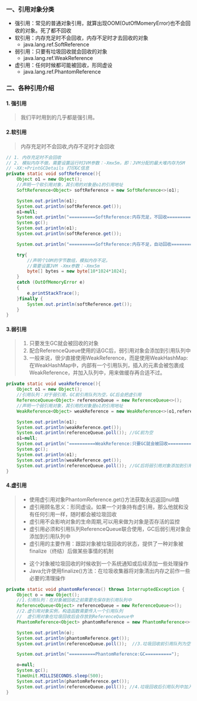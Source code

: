 ### 一、引用对象分类
* 强引用：常见的普通对象引用，就算出现OOM(OutOfMomeryError)也不会回收的对象。死了都不回收
* 软引用：内存充足时不会回收，内存不足时才去回收的对象
    - java.lang.ref.SoftReference<T>
* 弱引用：只要有垃圾回收就会回收的对象
  - java.lang.ref.WeakReference<T>
* 虚引用：任何时候都可能被回收，形同虚设
  - java.lang.ref.PhantomReference<T>
### 二、各种引用介绍
#### 1. 强引用
> 我们平时用到的几乎都是强引用。
   
#### 2.软引用
> 内存充足时不会回收,内存不足时才会回收

```java
// 1. 内存充足时不会回收
// 2. 模拟内存不做，需要设置运行时JVM参数：-Xmx5m，即：JVM分配的最大堆内存为5M
// -XX:+PrintGCDetails 打印GC信息
private static void softReference(){
    Object o1 = new Object();
    //声明一个软引用对象，其引用的对象是o1的引用地址
    SoftReference<Object> softReference = new SoftReference<>(o1);

    System.out.println(o1);
    System.out.println(softReference.get());
    o1=null;
    System.out.println("==========SoftReference:内存充足，不回收==========");
    System.gc();
    System.out.println(o1);
    System.out.println(softReference.get());

    System.out.println("==========SoftReference:内存不足，自动回收==========");

    try{
        //声明个10M的字节数组，模拟内存不足。
        //需要设置JVM -Xmx参数：-Xmx5m
        byte[] bytes = new byte[10*1024*1024];
    }
    catch (OutOfMemoryError e)
    {
        e.printStackTrace();
    }finally {
        System.out.println(softReference.get());
    }
}
```
#### 3.弱引用
> 1. 只要发生GC就会被回收的对象
> 2. 配合ReferenceQueue<T>使用的话GC后，弱引用对象会添加到引用队列中
> 3. 一般来说，很少直接使用WeakReference，而是使用WeakHashMap:
   在WeakHashMap中，内部有一个引用队列，插入的元素会被包裹成WeakReference，并加入队列中，用来做缓存再合适不过。

```java
private static void weakReference(){
    Object o1 = new Object();
    //引用队列：对于弱引用，GC前引用队列为空，GC后会把虚引用
    ReferenceQueue<Object> referenceQueue = new ReferenceQueue<>();
    //声明一个弱引用对象，其引用的对象是o1的引用地址
    WeakReference<Object> weakReference = new WeakReference<>(o1,referenceQueue);

    System.out.println(o1);
    System.out.println(weakReference.get());
    System.out.println(referenceQueue.poll()); //GC前为空
    o1=null;
    System.out.println("==========WeakReference:只要GC就会被回收==========");
    System.gc();
    System.out.println(o1);
    System.out.println(weakReference.get());
    System.out.println(referenceQueue.poll()); //GC后将弱引用对象添加到引用队列中
}
```
#### 4.虚引用
> * 使用虚引用对象PhantomReference.get()方法获取永远返回null值
> * 虚引用顾名思义：形同虚设。如果一个对象持有虚引用，那么他就和没有任何引用一样，随时都会被垃圾回收
> * 虚引用不会影响对象的生命周期,可以用来做为对象是否存活的监控
> * 虚引用必须和引用队列ReferenceQueue<T>联合使用，GC后弱引用对象会添加到引用队列中
> * 虚引用的主要作用：跟踪对象被垃圾回收的状态，提供了一种对象被finalize（终结）后做某些事情的机制
>  - 这个对象被垃圾回收的时候收到一个系统通知或后续添加一些处理操作
>  - Java允许使用finalize()方法：在垃圾收集器将对象清出内存之前作一些必要的清理操作
```java
private static void phantomReference() throws InterruptedException {
    Object o = new Object();
    //1.引用队列：在对象被回收之前需要先保存到引用队列中
    ReferenceQueue<Object> referenceQueue = new ReferenceQueue<>();
    //2.虚引用对象实例，构造函数需要传入一个引用队列
    //  虚引用对象在垃圾回收后会存放到ReferenceQueue中
    PhantomReference<Object> phantomReference = new PhantomReference<>(o,referenceQueue);

    System.out.println(o);
    System.out.println(phantomReference.get());
    System.out.println(referenceQueue.poll());  //3.垃圾回收前引用队列为空

    System.out.println("==========PhantomReference:GC==========");

    o=null;
    System.gc();
    TimeUnit.MILLISECONDS.sleep(500);
    System.out.println(phantomReference.get());
    System.out.println(referenceQueue.poll()); //4.垃圾回收后引用队列中加入了虚引用对象
}
```